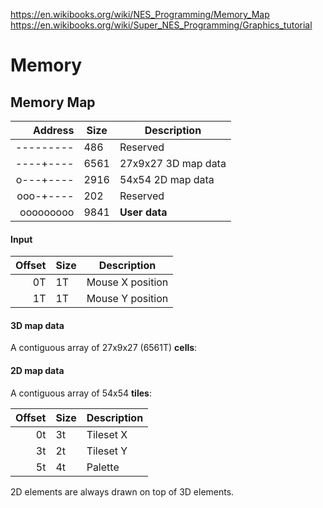<!--
# Memory

Addresses are 1 tryte long, giving 19683T of memory. The entire cartridge is copied into memory at
boot; you can modify any of it at runtime, but it will not be persisted.

### Header

The cartridge header is found at the very beginning of memory (address `---------`).

| Offset | Length | Description                                                                    |
|:------:|:------:| ------------------------------------------------------------------------------ |
| 0      | 1      | Name of cartridge (string pointer)                                             |
| 1      | 27     | Interrupt handler table (array of addresses)                                   |
| 29     |        | End                                                                            |
-->

https://en.wikibooks.org/wiki/NES_Programming/Memory_Map
https://en.wikibooks.org/wiki/Super_NES_Programming/Graphics_tutorial

# Memory

## Memory Map

|   Address | Size | Description         |
| --------: | ---- | ------------------- |
| --------- | 486  | Reserved            |
| ----+---- | 6561 | 27x9x27 3D map data |
| o---+---- | 2916 | 54x54 2D map data   |
| ooo-+---- | 202  | Reserved            |
| ooooooooo | 9841 | **User data**       |

#### Input

| Offset | Size | Description      |
| -----: | ---- | ---------------- |
|     0T | 1T   | Mouse X position |
|     1T | 1T   | Mouse Y position |

#### 3D map data

A contiguous array of 27x9x27 (6561T) **cells**:

#### 2D map data

A contiguous array of 54x54 **tiles**:

| Offset | Size | Description                                                         |
| -----: | ---- | ------------------------------------------------------------------- |
|     0t | 3t   | Tileset X                                                           |
|     3t | 2t   | Tileset Y                                                           |
|     5t | 4t   | Palette                                                             |

2D elements are always drawn on top of 3D elements.
